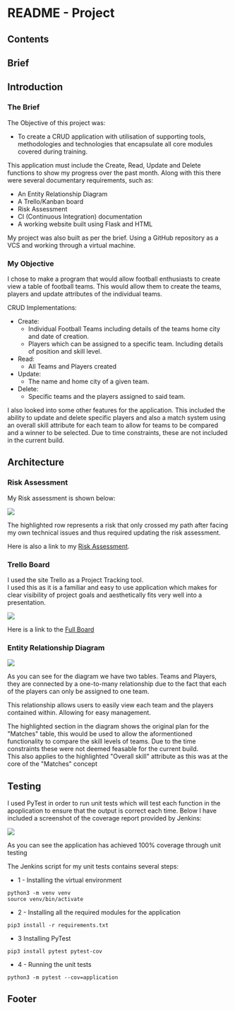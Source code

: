 # README - Project 

## Contents

## Brief

## Introduction

### The Brief

The Objective of this project was:

* To create a CRUD application with utilisation of supporting tools,
methodologies and technologies that encapsulate all core modules
covered during training.

This application must include the Create, Read, Update and Delete functions to show my progress over the past month. Along with this there were several documentary requirements, such as:

* An Entity Relationship Diagram
* A Trello/Kanban board
* Risk Assessment
* CI (Continuous Integration) documentation
* A working website built using Flask and HTML

My project was also built as per the brief. Using a GitHub repository as a VCS and working through a virtual machine.

### My Objective

I chose to make a program that would allow football enthusiasts to create view a table of football teams. This would allow them to create the teams, players and update attributes of the individual teams.

CRUD Implementations:

* Create:   
  * Individual Football Teams including details of the teams home city and date of creation.
  * Players which can be assigned to a specific team. Including details of position and skill level.
* Read:
  * All Teams and Players created
* Update:
  * The name and home city of a given team.
* Delete:
  * Specific teams and the players assigned to said team.

I also looked into some other features for the application. This included the ability to update and delete specific players and also a match system using an overall skill attribute for each team to allow for teams to be compared and a winner to be selected. Due to time constraints, these are not included in the current build.
## Architecture

### Risk Assessment

My Risk assessment is shown below:

![](https://imgur.com/U8lSauw)

The highlighted row represents a risk that only crossed my path after facing my own technical issues and thus required updating the risk assessment.

Here is also a link to my [Risk Assessment](#https://qalearning-my.sharepoint.com/:i:/r/personal/dpexton_qa_com/Documents/Risk%20Assessment.png?csf=1&web=1&e=dxQejr_).

### Trello Board

I used the site Trello as a Project Tracking tool.    
I used this as it is a familiar and easy to use application which makes for clear visibility of project goals and aesthetically fits very well into a presentation.

![](https://i.imgur.com/NbUXol2.png)

Here is a link to the [Full Board](https://qalearning-my.sharepoint.com/:i:/r/personal/dpexton_qa_com/Documents/Project%20Tracking.png?csf=1&web=1&e=gU2AEA)

### Entity Relationship Diagram

![](https://imgur.com/4BmcEpA)

As you can see for the diagram we have two tables. Teams and Players, they are connected by a one-to-many relationship due to the fact that each of the players can only be assigned to one team.

This relationship allows users to easily view each team and the players contained within. Allowing for easy management.

The highlighted section in the diagram shows the original plan for the "Matches" table, this would be used to allow the aformentioned functionality to compare the skill levels of teams. Due to the time constraints these were not deemed feasable for the current build.   
This also applies to the highlighted "Overall skill" attribute as this was at the core of the "Matches" concept



## Testing

I used PyTest in order to run unit tests which will test each function in the apoplication to ensure that the output is correct each time. Below I have included a screenshot of the coverage report provided by Jenkins:

![](https://imgur.com/a/d9HhXup)

As you can see the application has achieved 100% coverage through unit testing

The Jenkins script for my unit tests contains several steps:

* 1 - Installing the virtual environment   
```
python3 -m venv venv   
source venv/bin/activate
```

* 2 - Installing all the required modules for the application   
```
pip3 install -r requirements.txt
```

* 3 Installing PyTest
```
pip3 install pytest pytest-cov
```

* 4 - Running the unit tests
```
python3 -m pytest --cov=application
```

## Footer